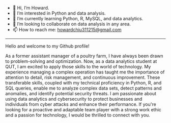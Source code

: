 - 👋 Hi, I’m Howard.
- 👀 I’m interested in Python and data analysis.
- 🌱 I’m currently learning Python, R, MySQL, and data analytics.
- 💞️ I’m looking to collaborate on data analysis in any area.
- 📫 How to reach me: howardchiu311215@gmail.com
---
Hello and welcome to my Github profile! 

As a former assistant manager of a poultry farm, I have always been drawn to problem-solving and optimization. Now, as a data analytics student at QUT, I am excited to apply those skills to the world of technology. My experience managing a complex operation has taught me the importance of attention to detail, risk management, and continuous improvement. These transferable skills, coupled with my technical proficiency in Python, R, and SQL queries, enable me to analyze complex data sets, detect patterns and anomalies, and identify potential security threats. I am passionate about using data analytics and cybersecurity to protect businesses and individuals from cyber attacks and enhance their performance. If you're looking for a proactive and adaptable team player with a strong work ethic and a passion for technology, I would be thrilled to connect with you.

<!---
HowardChiu-QLD/HowardChiu-QLD is a ✨ special ✨ repository because its `README.md` (this file) appears on your GitHub profile.
You can click the Preview link to take a look at your changes.
--->

